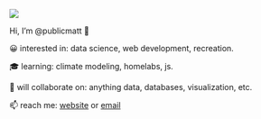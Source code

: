 [![](https://git.publicmatt.com/publicmatt/.profile/raw/branch/main/chat.svg)](https://www.publicmatt.com/)

Hi, I’m @publicmatt 👋

😀 interested in: data science, web development, recreation.

🎓 learning: climate modeling, homelabs, js.

🤝 will collaborate on: anything data, databases, visualization, etc.

📫 reach me: [website](https://www.publicmatt.com) or [email](mailto:contact@publicmatt.com)
